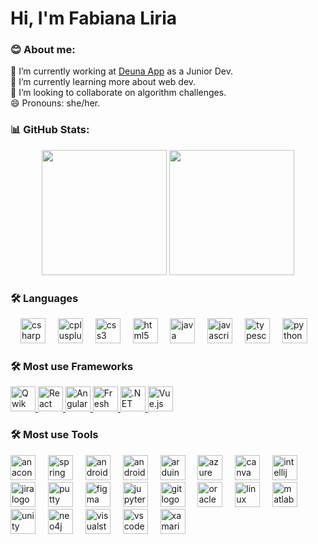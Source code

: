 <h1>Hi, I'm Fabiana Liria</h1>
<h3 align="left">😊 About me:</h3>
<div align="left">
    <il>🔭 I’m currently working at 
      <a href="https://deuna.app/">Deuna App</a> as a Junior Dev.
    </il></br>
    <il>🌱 I’m currently learning more about web dev.</il></br>
    <il>👯 I’m looking to collaborate on algorithm challenges.</il></br>
    <il>😄 Pronouns: she/her.</il>
    </div>
</div>

<h3 align="left">📊 GitHub Stats:</h3>
<div align="center">
  <img src="http://github-profile-summary-cards.vercel.app/api/cards/stats?username=fabiliria280802&theme=2077" height="200em" />
  <img src="http://github-profile-summary-cards.vercel.app/api/cards/most-commit-language?username=fabiliria280802&theme=2077" height="200em" />
</div>

<h3 align="left">🛠 Languages</h3>
<div align="left">
  <img width="12" />
  <a href="https://docs.microsoft.com/en-us/dotnet/csharp/"><img src="https://cdn.jsdelivr.net/gh/devicons/devicon/icons/csharp/csharp-original.svg" height="40" alt="csharp logo" /></a>
  <img width="12" />
  <a href="https://isocpp.org/"><img src="https://cdn.jsdelivr.net/gh/devicons/devicon/icons/cplusplus/cplusplus-original.svg" height="40" alt="cplusplus logo" /></a>
  <img width="12" />
  <a href="https://www.w3.org/Style/CSS/"><img src="https://cdn.jsdelivr.net/gh/devicons/devicon/icons/css3/css3-original.svg" height="40" alt="css3 logo" /></a>
  <img width="12" />
  <a href="https://developer.mozilla.org/en-US/docs/Web/Guide/HTML/HTML5"><img src="https://cdn.jsdelivr.net/gh/devicons/devicon/icons/html5/html5-original.svg" height="40" alt="html5 logo" /></a>
  <img width="12" />
  <a href="https://www.java.com/"><img src="https://cdn.jsdelivr.net/gh/devicons/devicon/icons/java/java-original.svg" height="40" alt="java logo" /></a>
  <img width="12" />
  <a href="https://developer.mozilla.org/en-US/docs/Web/JavaScript"><img src="https://cdn.jsdelivr.net/gh/devicons/devicon/icons/javascript/javascript-original.svg" height="40" alt="javascript logo" /></a>
    <img width="12" />
  <a href="https://www.typescriptlang.org"><img src="https://cdn.jsdelivr.net/gh/devicons/devicon/icons/typescript/typescript-original.svg" height="40" alt="typescript logo" /></a>
  <img width="12" />
  <a href="https://www.python.org/"><img src="https://cdn.jsdelivr.net/gh/devicons/devicon/icons/python/python-original.svg" height="40" alt="python logo" /></a>
  </div>

<h3 align="left">🛠 Most use Frameworks</h3>
<p align="left">
  <a href="https://qwik.builder.io/" target="_blank">
    <img src="https://qwik.builder.io/logos/qwik-logo.svg" alt="Qwik" width="40" height="40"/>
  </a>
  <a href="https://reactjs.org/" target="_blank">
    <img src="https://upload.wikimedia.org/wikipedia/commons/a/a7/React-icon.svg" alt="React" width="40" height="40"/>
  </a>
  <a href="https://angular.io/" target="_blank">
    <img src="https://angular.io/assets/images/logos/angular/angular.svg" alt="Angular" width="40" height="40"/>
  </a>
  <a href="https://fresh.deno.dev/" target="_blank">
    <img src="https://fresh.deno.dev/logo.svg" alt="Fresh" width="40" height="40"/>
  </a>
  <a href="https://dotnet.microsoft.com/" target="_blank">
    <img src="https://upload.wikimedia.org/wikipedia/commons/e/ee/.NET_Core_Logo.svg" alt=".NET" width="40" height="40"/>
  </a>
<a href="https://vuejs.org/" target="_blank">
    <img src="https://upload.wikimedia.org/wikipedia/commons/9/95/Vue.js_Logo_2.svg" alt="Vue.js" width="40" height="40"/>
  </a>
</p>


<h3 align="left">🛠 Most use Tools</h3>
<div align="left">
  <a href="https://www.anaconda.com/"><img src="https://cdn.jsdelivr.net/gh/devicons/devicon/icons/anaconda/anaconda-original.svg" height="40" alt="anaconda logo" /></a>
  <img width="12" />
  <a href="https://spring.io/"><img src="https://cdn.jsdelivr.net/gh/devicons/devicon/icons/spring/spring-original.svg" height="40" alt="spring logo" /></a>
  <img width="12" />
  <a href="https://www.android.com/"><img src="https://cdn.jsdelivr.net/gh/devicons/devicon/icons/android/android-original.svg" height="40" alt="android logo" /></a>
  <img width="12" />
  <a href="https://developer.android.com/studio"><img src="https://cdn.jsdelivr.net/gh/devicons/devicon/icons/androidstudio/androidstudio-original.svg" height="40" alt="androidstudio logo" /></a>
  <img width="12" />
  <a href="https://www.arduino.cc/"><img src="https://cdn.jsdelivr.net/gh/devicons/devicon/icons/arduino/arduino-original.svg" height="40" alt="arduino logo" /></a>
  <img width="12" />
  <a href="https://azure.microsoft.com/"><img src="https://cdn.jsdelivr.net/gh/devicons/devicon/icons/azure/azure-original.svg" height="40" alt="azure logo" /></a>
  <img width="12" />
  <a href="https://www.canva.com/"><img src="https://cdn.jsdelivr.net/gh/devicons/devicon/icons/canva/canva-original.svg" height="40" alt="canva logo" /></a>
  <img width="12" />
  <a href="https://www.jetbrains.com/idea/"><img src="https://cdn.jsdelivr.net/gh/devicons/devicon/icons/intellij/intellij-original.svg" height="40" alt="intellij logo" /></a>
  <img width="12" />
  <a href="https://www.atlassian.com/software/jira"><img src="https://cdn.jsdelivr.net/gh/devicons/devicon/icons/jira/jira-original.svg" height="40" alt="jira logo" /></a>
  <img width="12" />
  <a href="https://www.putty.org/"><img src="https://cdn.jsdelivr.net/gh/devicons/devicon/icons/putty/putty-original.svg" height="40" alt="putty logo" /></a>
  <img width="12" />
  <a href="https://www.figma.com/"><img src="https://cdn.jsdelivr.net/gh/devicons/devicon/icons/figma/figma-original.svg" height="40" alt="figma logo" /></a>
  <img width="12" />
  <a href="https://jupyter.org/"><img src="https://cdn.jsdelivr.net/gh/devicons/devicon/icons/jupyter/jupyter-original.svg" height="40" alt="jupyter logo" /></a>
  <img width="12" />
  <a href="https://git-scm.com/"><img src="https://cdn.jsdelivr.net/gh/devicons/devicon/icons/git/git-original.svg" height="40" alt="git logo" /></a>
  <img width="12" />
  <a href="https://www.oracle.com/"><img src="https://cdn.jsdelivr.net/gh/devicons/devicon/icons/oracle/oracle-original.svg" height="40" alt="oracle logo" /></a>
  <img width="12" />
  <a href="https://www.kernel.org/"><img src="https://cdn.jsdelivr.net/gh/devicons/devicon/icons/linux/linux-original.svg" height="40" alt="linux logo" /></a>
  <img width="12" />
  <a href="https://www.mathworks.com/products/matlab.html"><img src="https://cdn.jsdelivr.net/gh/devicons/devicon/icons/matlab/matlab-original.svg" height="40" alt="matlab logo" /></a>
  <img width="12" />
  <a href="https://unity.com/"><img src="https://cdn.jsdelivr.net/gh/devicons/devicon/icons/unity/unity-original.svg" height="40" alt="unity logo" /></a>
  <img width="12" />
  <a href="https://neo4j.com/"><img src="https://cdn.jsdelivr.net/gh/devicons/devicon/icons/neo4j/neo4j-original.svg" height="40" alt="neo4j logo" /></a>
  <img width="12" />
  <a href="https://visualstudio.microsoft.com/"><img src="https://cdn.jsdelivr.net/gh/devicons/devicon/icons/visualstudio/visualstudio-plain.svg" height="40" alt="visualstudio logo" /></a>
  <img width="12" />
  <a href="https://code.visualstudio.com/"><img src="https://cdn.jsdelivr.net/gh/devicons/devicon/icons/vscode/vscode-original.svg" height="40" alt="vscode logo" /></a>
  <img width="12" />
  <a href="https://dotnet.microsoft.com/apps/xamarin"><img src="https://cdn.jsdelivr.net/gh/devicons/devicon/icons/xamarin/xamarin-original.svg" height="40" alt="xamarin logo" /></a>
</div>
